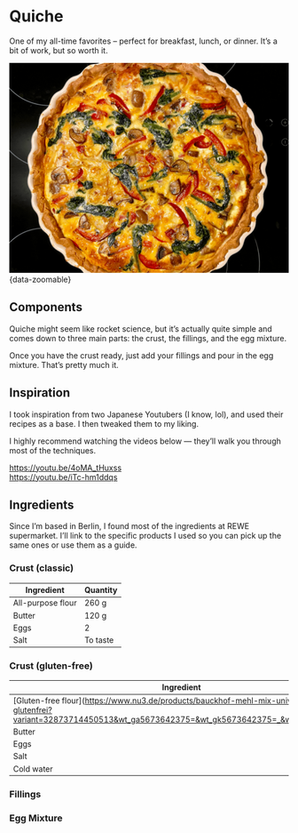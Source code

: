 # Quiche

One of my all-time favorites – perfect for breakfast, lunch, or dinner. It’s a bit of work, but so worth it.

![Alt text](../../images/quiche_1.png){data-zoomable}


## Components

Quiche might seem like rocket science, but it’s actually quite simple and comes down to three main parts: the crust, the fillings, and the egg mixture.

Once you have the crust ready, just add your fillings and pour in the egg mixture. That’s pretty much it.

## Inspiration

I took inspiration from two Japanese Youtubers (I know, lol), and used their recipes as a base. I then tweaked them to my liking.

I highly recommend watching the videos below — they’ll walk you through most of the techniques.

https://youtu.be/4oMA_tHuxss  
https://youtu.be/iTc-hm1ddqs

## Ingredients

Since I’m based in Berlin, I found most of the ingredients at REWE supermarket. I’ll link to the specific products I used so you can pick up the same ones or use them as a guide.

### Crust (classic)

| Ingredient                  | Quantity |
|-----------------------------|----------|
| All-purpose flour           | 260 g    |
| Butter                      | 120 g    |
| Eggs                        | 2         |
| Salt                        | To taste |

### Crust (gluten-free)

| Ingredient                  | Quantity |
|-----------------------------|----------|
| [Gluten-free flour](https://www.nu3.de/products/bauckhof-mehl-mix-universal-glutenfrei?variant=32873714450513&wt_ga5673642375=&wt_gk5673642375=_&wt_cc2=AdWords|x|18078148957||||c|||9061136&adword=google-product/SER_Google_DE_DE_PLA/18078148957//nu3_14989&utm_source=google&utm_medium=cpc&utm_campaign=18078148957&gad_source=1&gclid=Cj0KCQiA0MG5BhD1ARIsAEcZtwTOu1Dnv3I0Bxm8LrSbJW3AR_Qgm75HfnAtD0PWyivKfiIUAznDIYoaAjn5EALw_wcB)           | 260 g    |
| Butter                      | 170 g    |
| Eggs                        | 2 pcs    |
| Salt                        | To taste |
| Cold water                  | 2 tbsp   |



### Fillings

### Egg Mixture

